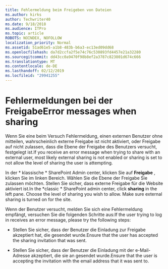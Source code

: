 ```yaml
---
title: Fehlermeldung beim Freigeben von Dateien
ms.author: kirks
author: Techwriter40
ms.date: 9/18/2018
ms.audience: ITPro
ms.topic: article
ROBOTS: NOINDEX, NOFOLLOW
localization_priority: Normal
ms.assetid: 51ad61e5-a1b8-483b-b6a3-ec13ed09dd68
ms.openlocfilehash: da7d2ccfa2f5e74c76c530893fd4457e21a32280
ms.sourcegitcommit: dd43cc0a9470f98b8ef2a3787c823801d674c666
ms.translationtype: MT
ms.contentlocale: de-DE
ms.lasthandoff: 02/12/2019
ms.locfileid: "29941255"
---
```

# <a name="error-messages-when-sharing"></a><span data-ttu-id="7f92d-102">Fehlermeldungen bei der Freigabe</span><span class="sxs-lookup"><span data-stu-id="7f92d-102">Error messages when sharing</span></span>

<span data-ttu-id="7f92d-103">Wenn Sie eine beim Versuch Fehlermeldung, einen externen Benutzer ohne mitteilen, wahrscheinlich externe Freigabe ist nicht aktiviert, oder Freigabe auf nicht zulassen, dass die Ebene der Freigabe des Benutzers versucht, festgelegt ist.</span><span class="sxs-lookup"><span data-stu-id="7f92d-103">If you receive an error message when trying to share with an external user, most likely external sharing is not enabled or sharing is set to not allow the level of sharing the user is attempting.</span></span>
  
<span data-ttu-id="7f92d-p101">In der \* klassische \* SharePoint Admin center, klicken Sie auf **Freigabe** , klicken Sie im linken Bereich. Wählen Sie die Ebene der Freigabe Sie zulassen möchten. Stellen Sie sicher, dass externe Freigabe für die Website aktiviert ist.</span><span class="sxs-lookup"><span data-stu-id="7f92d-p101">In the  \*classic \* SharePoint admin center, click **sharing** in the left pane. Choose the level of sharing you wish to allow. Make sure external sharing is turned on for the site.</span></span> 
  
<span data-ttu-id="7f92d-107">Wenn der Benutzer versucht, melden Sie sich eine Fehlermeldung empfängt, versuchen Sie die folgenden Schritte aus:</span><span class="sxs-lookup"><span data-stu-id="7f92d-107">If the user trying to log in receives an error message, please try the following steps:</span></span>
  
- <span data-ttu-id="7f92d-108">Stellen Sie sicher, dass der Benutzer die Einladung zur Freigabe akzeptiert hat, die gesendet wurde.</span><span class="sxs-lookup"><span data-stu-id="7f92d-108">Ensure that the user has accepted the sharing invitation that was sent.</span></span>
    
- <span data-ttu-id="7f92d-109">Stellen Sie sicher, dass der Benutzer die Einladung mit der e-Mail-Adresse akzeptiert, die sie an gesendet wurde.</span><span class="sxs-lookup"><span data-stu-id="7f92d-109">Ensure that the user is accepting the invitation with the email address that it was sent to.</span></span>
    


